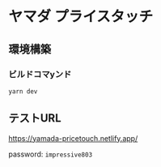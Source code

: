 # ヤマダ プライスタッチ

## 環境構築
### ビルドコマyンド
`yarn dev`

## テストURL
https://yamada-pricetouch.netlify.app/

password: `impressive803`